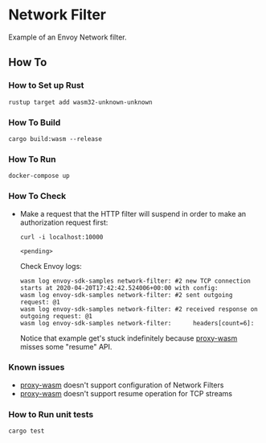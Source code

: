 # Network Filter

Example of an Envoy Network filter.

## How To

### How to Set up Rust

```shell
rustup target add wasm32-unknown-unknown
```

### How To Build

```shell
cargo build:wasm --release
```

### How To Run

```shell
docker-compose up
```

### How To Check

* Make a request that the HTTP filter will suspend in order to make an authorization request first:
  ```shell
  curl -i localhost:10000

  <pending>
  ```

  Check Envoy logs:
  ```shell
  wasm log envoy-sdk-samples network-filter: #2 new TCP connection starts at 2020-04-20T17:42:42.524006+00:00 with config:
  wasm log envoy-sdk-samples network-filter: #2 sent outgoing request: @1
  wasm log envoy-sdk-samples network-filter: #2 received response on outgoing request: @1
  wasm log envoy-sdk-samples network-filter:      headers[count=6]:
  ```

  Notice that example get's stuck indefinitely because [proxy-wasm](https://github.com/proxy-wasm/proxy-wasm-rust-sdk) misses some "resume" API.

### Known issues

* [proxy-wasm](https://github.com/proxy-wasm/proxy-wasm-rust-sdk) doesn't support configuration of Network Filters
* [proxy-wasm](https://github.com/proxy-wasm/proxy-wasm-rust-sdk) doesn't
  support resume operation for TCP streams

### How to Run unit tests

```shell
cargo test
```
